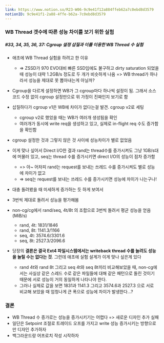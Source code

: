 ```yaml
---
link: https://www.notion.so/R23-W06-9c9e41f12a884ffeb62a7c0ebd8d3579
notionID: 9c9e41f1-2a88-4ffe-b62a-7c0ebd8d3579
---
```

### WB Thread 갯수에 따른 성능 차이를 보기 위한 실험

##### #33, 34, 35, 36, 37: Cgroup 설정 삽질과 이를 이용한 WB Thread 수 실험
- 애초에 WB Thread 실험을 하려고 한 이유
	- => ZSSD가 970 EVO대비 빠른 SSD임에도 불구하고 dirty saturation 되었을 때 성능이 대략 1.2GB/s 정도로 두 개가 비슷하게 나옴 => WB thread가 하나라서 성능을 제대로 못 뽑아내는게 아닐까?
- Cgroup을 다르게 설정하면 WB가 그 cgroup마다 하나씩 설정이 됨. 그래서 소스코드 수정 없이 cgroup 설정만으로 위 가정이 진짜인지 보기로 함
- 삽질하다가 cgroup v1은 WB에 차이가 없다는걸 발견. cgroup v2로 세팅
	- cgroup v2로 했었을 때는 WB가 여러개 생성됨을 확인
	- 여러개가 동시에 write req을 생성하고 있고, 실제로 in-flight req 수도 증가함을 확인함

- cgroup 설정한 것과 그렇지 않은 것 사이에 성능차이가 별로 없었음
- 이게 맞나 싶어서 Direct I/O한 결과 rand는 thread수를 증가시켜도 그냥 1GB/s대에 머물러 있고, seq는 thread 수를 증가시키면 direct I/O의 성능이 점차 증가함
	- => 아~ 어차피 rand는 request를 보내는 쓰레드 수를 증가시켜도 별로 성능에 차이가 없고
	- => seq는 request를 보내는 쓰레드 수를 증가시키면 성능에 차이가 나는구나!
- 대충 돌려봤을 때 미세하게 증가하는 듯 하게 보여서
- 3번씩 제대로 돌려서 성능을 평가해봄

- non-cg/cg에서 rand/seq, 4t/8t 의 조합으로 3번씩 돌려서 평균 성능을 얻음 (MiB/s)
	- rand, 4t: 1831/1846
	- rand, 8t: 1141.3/1166
	- seq, 4t: 3574.6/3301.6
	- seq, 8t: 2527.3/2096.6
- 당장의 **결론은 결국 Ext4 파일시스템에서는 writeback thread 수를 늘려도 성능을 늘릴 수는 없다는 것**. 그런데 애초에 실험 설계가 이게 맞나 싶은게 있다
	- rand 4t와 rand 8t 그리고 seq 4t와 seq 8t끼리 비교해보았을 때, non-cg에서는 사실상 같은 스레드 수로 같은 파일들에 대해 같은 패턴으로 돌린 것이기 때문에 서로 성능이 거의 동일하게 나타나야 한다.
	- 그러나 실제로 값을 보면 1831과 1141.3 그리고 3574.6과 2527.3 으로 서로 비교해 보았을 때 엄청나게 큰 폭으로 성능에 차이가 발생한다...?

### 결론
- WB Thread 수 증가로는 성능을 증가시키기는 어렵다 => 새로운 디자인 추가 실패
- 일단은 Setpoint 조절로 트레이드 오프를 가지고 write 성능 증가시키는 방향으로만 디자인 추가하자
- 백그라운드랑 어프로치 작성 시작하자